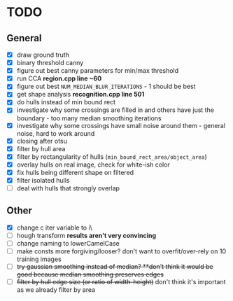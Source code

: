 # TODO

## General

- [x] draw ground truth
- [x] binary threshold canny
- [x] figure out best canny parameters for min/max threshold
- [x] run CCA **region.cpp line ~60**
- [x] figure out best `NUM_MEDIAN_BLUR_ITERATIONS` - 1 should be best
- [x] get shape analysis **recognition.cpp line 501**
- [x] do hulls instead of min bound rect
- [x] investigate why some crossings are filled in and others have just the boundary - too many median smoothing iterations
- [x] investigate why some crossings have small noise around them - general noise, hard to work around
- [x] closing after otsu
- [x] filter by hull area
- [x] filter by rectangularity of hulls (`min_bound_rect_area/object_area`)
- [x] overlay hulls on real image, check for white-ish color
- [x] fix hulls being different shape on filtered
- [x] filter isolated hulls
- [ ] deal with hulls that strongly overlap

## Other

- [x] change c iter variable to i\
- [ ] hough transform **results aren't very convincing**
- [ ] change naming to lowerCamelCase
- [ ] make consts more forgiving/looser? don't want to overfit/over-rely on 10 training images
- [ ] ~~try gaussian smoothing instead of median? **don't think it would be good because median smoothing preserves edges~~
- [ ] ~~filter by hull edge size (or ratio of width-height)~~ don't think it's important as we already filter by area
